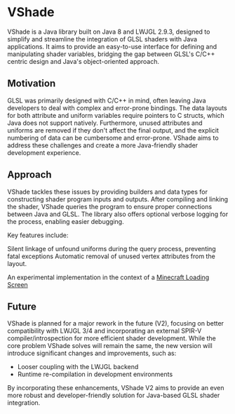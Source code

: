 # VShade

VShade is a Java library built on Java 8 and LWJGL 2.9.3, designed to simplify and streamline the integration of GLSL shaders with Java applications.
It aims to provide an easy-to-use interface for defining and manipulating shader variables, bridging the gap between GLSL's C/C++ centric design and Java's object-oriented approach.

## Motivation

GLSL was primarily designed with C/C++ in mind, often leaving Java developers to deal with complex and error-prone bindings.
The data layouts for both attribute and uniform variables require pointers to C structs, which Java does not support natively.
Furthermore, unused attributes and uniforms are removed if they don't affect the final output, and the explicit numbering of data can be cumbersome and error-prone.
VShade aims to address these challenges and create a more Java-friendly shader development experience.

## Approach

VShade tackles these issues by providing builders and data types for constructing shader program inputs and outputs.
After compiling and linking the shader, VShade queries the program to ensure proper connections between Java and GLSL.
The library also offers optional verbose logging for the process, enabling easier debugging.

Key features include:

Silent linkage of unfound uniforms during the query process, preventing fatal exceptions
Automatic removal of unused vertex attributes from the layout.

An experimental implementation in the context of a [Minecraft Loading Screen](https://github.com/basdxz/VShadeLoadingScreen/blob/cc8f867371b8dc89baeba6bc886f099068c5c1d9/src/main/java/com/basdxz/vshadeloadingscreen/scene/HexagonScene.java)

## Future

VShade is planned for a major rework in the future (V2), focusing on better compatibility with LWJGL 3/4 and incorporating an external SPIR-V compiler/introspection for more efficient shader development.
While the core problem VShade solves will remain the same, the new version will introduce significant changes and improvements, such as:

- Looser coupling with the LWJGL backend
- Runtime re-compilation in development environments

By incorporating these enhancements, VShade V2 aims to provide an even more robust and developer-friendly solution for Java-based GLSL shader integration.
